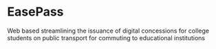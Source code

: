 # EasePass
Web based streamlining the issuance of digital concessions for college students on public transport for commuting to educational institutions
